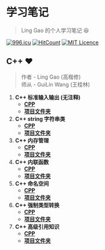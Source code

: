 # 学习笔记
> Ling Gao 的个人学习笔记 :satisfied:

<a href="https://996.icu"><img src="https://img.shields.io/badge/link-996.icu-red.svg" alt="996.icu"></a>
[![HitCount](http://hits.dwyl.com/lingggao/StudyNotes.svg)](http://hits.dwyl.com/lingggao/StudyNotes)
[![MIT Licence](https://badges.frapsoft.com/os/mit/mit.svg?v=103)](https://opensource.org/licenses/mit-license.php)  

## C++ :heart:

> 作者 - Ling Gao (高楷修)  
> 师从 - GuiLin Wang (王桂林)

1. **C++ 标准输入输出 (无注释)**
	- [**CPP**](https://github.com/Lingggao/StudyNotes/blob/master/C%2B%2B%20%E5%AD%A6%E4%B9%A0%E7%AC%94%E8%AE%B0/Day1_cin_cout/main.cpp)
	- [**项目文件夹**](https://github.com/Lingggao/StudyNotes/tree/master/C%2B%2B%20%E5%AD%A6%E4%B9%A0%E7%AC%94%E8%AE%B0/Day1_cin_cout)
2. **C++ string 字符串类**
	- [**CPP**](https://github.com/Lingggao/StudyNotes/blob/master/C%2B%2B%20%E5%AD%A6%E4%B9%A0%E7%AC%94%E8%AE%B0/C%2B%2B%20string%20%E5%AD%97%E7%AC%A6%E4%B8%B2%E7%B1%BB.cpp)
	- [**项目文件夹**](https://github.com/Lingggao/StudyNotes/tree/master/C%2B%2B%20%E5%AD%A6%E4%B9%A0%E7%AC%94%E8%AE%B0/Day2_string)
3. **C++ 内存管理**
	- [**CPP**](https://github.com/Lingggao/StudyNotes/blob/master/C%2B%2B%20%E5%AD%A6%E4%B9%A0%E7%AC%94%E8%AE%B0/C%2B%2B%20%E5%86%85%E5%AD%98%E7%AE%A1%E7%90%86.cpp)
	- [**项目文件夹**](https://github.com/Lingggao/StudyNotes/tree/master/C%2B%2B%20%E5%AD%A6%E4%B9%A0%E7%AC%94%E8%AE%B0/Day2_memory_management)
4. **C++ 内联函数**
	- [**CPP**](https://github.com/Lingggao/StudyNotes/blob/master/C%2B%2B%20%E5%AD%A6%E4%B9%A0%E7%AC%94%E8%AE%B0/C%2B%2B%20%E5%86%85%E8%81%94%E5%87%BD%E6%95%B0.cpp)
	- [**项目文件夹**](https://github.com/Lingggao/StudyNotes/tree/master/C%2B%2B%20%E5%AD%A6%E4%B9%A0%E7%AC%94%E8%AE%B0/Day2_inline_function)
5. **C++ 命名空间**
	- [**CPP**](https://github.com/Lingggao/StudyNotes/blob/master/C%2B%2B%20%E5%AD%A6%E4%B9%A0%E7%AC%94%E8%AE%B0/C%2B%2B%20%E5%91%BD%E5%90%8D%E7%A9%BA%E9%97%B4.cpp)
	- [**项目文件夹**](https://github.com/Lingggao/StudyNotes/tree/master/C%2B%2B%20%E5%AD%A6%E4%B9%A0%E7%AC%94%E8%AE%B0/Day2_namespace_scope)
6. **C++ 强制类型转换**
	- [**CPP**](https://github.com/Lingggao/StudyNotes/blob/master/C%2B%2B%20%E5%AD%A6%E4%B9%A0%E7%AC%94%E8%AE%B0/C%2B%2B%20%E5%BC%BA%E5%88%B6%E7%B1%BB%E5%9E%8B%E8%BD%AC%E6%8D%A2.cpp)
	- [**项目文件夹**](https://github.com/Lingggao/StudyNotes/tree/master/C%2B%2B%20%E5%AD%A6%E4%B9%A0%E7%AC%94%E8%AE%B0/Day2_cast)
7. **C++ 高级引用知识**
	- [**CPP**](https://github.com/Lingggao/StudyNotes/blob/master/C%2B%2B%20%E5%AD%A6%E4%B9%A0%E7%AC%94%E8%AE%B0/C%2B%2B%20%E9%AB%98%E7%BA%A7%E5%BC%95%E7%94%A8%E7%9F%A5%E8%AF%86.cpp)
	- [**项目文件夹**](https://github.com/Lingggao/StudyNotes/tree/master/C%2B%2B%20%E5%AD%A6%E4%B9%A0%E7%AC%94%E8%AE%B0/Day1_reference_advanced)

